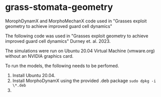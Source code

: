 # grass-stomata-geometry
MorophDynamX and MorphoMechanX code used in "Grasses exploit geometry to achieve improved guard cell dynamics" 

The following code was used in "Grasses exploit geometry to achieve improved guard cell dynamics" Durney et. al. 2023.  

The simulations were run on Ubuntu 20.04 Virtual Machine (vmware.org) without an NVIDIA graphics card. 



To run the models, the following needs to be perfomed.

1. Install Ubuntu 20.04.
1. Install MorphoDynamX using the provided .deb package
    ```sudo dpkg -i \*.deb```
2.










